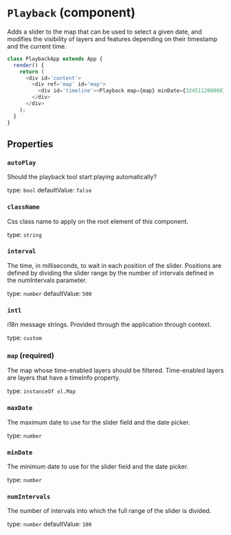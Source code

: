 `Playback` (component)
======================

Adds a slider to the map that can be used to select a given date, and modifies the visibility of layers and features depending on their timestamp and the current time.

```javascript
class PlaybackApp extends App {
  render() {
    return (
      <div id='content'>
        <div ref='map' id='map'>
          <div id='timeline'><Playback map={map} minDate={324511200000} maxDate={1385938800000} /></div>
        </div>
      </div>
    );
  }
}
```

Properties
----------

### `autoPlay`

Should the playback tool start playing automatically?

type: `bool`
defaultValue: `false`


### `className`

Css class name to apply on the root element of this component.

type: `string`


### `interval`

The time, in milliseconds, to wait in each position of the slider. Positions are defined by dividing the slider range by the number of intervals defined in the numIntervals parameter.

type: `number`
defaultValue: `500`


### `intl`

i18n message strings. Provided through the application through context.

type: `custom`


### `map` (required)

The map whose time-enabled layers should be filtered. Time-enabled layers are layers that have a timeInfo property.

type: `instanceOf ol.Map`


### `maxDate`

The maximum date to use for the slider field and the date picker.

type: `number`


### `minDate`

The minimum date to use for the slider field and the date picker.

type: `number`


### `numIntervals`

The number of intervals into which the full range of the slider is divided.

type: `number`
defaultValue: `100`

